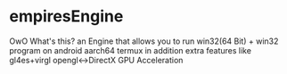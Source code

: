 # empiresEngine

OwO What's this?
an Engine that allows you to run win32(64 Bit) + win32 program on android aarch64 termux in addition extra features like gl4es+virgl opengl<->DirectX GPU Acceleration
